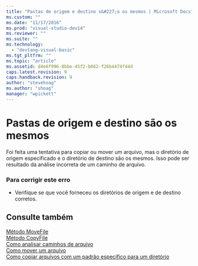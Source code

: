 ```yaml
---
title: "Pastas de origem e destino s&#227;o os mesmos | Microsoft Docs"
ms.custom: ""
ms.date: "11/17/2016"
ms.prod: "visual-studio-dev14"
ms.reviewer: ""
ms.suite: ""
ms.technology: 
  - "devlang-visual-basic"
ms.tgt_pltfrm: ""
ms.topic: "article"
ms.assetid: d4e6f996-8bbe-45f2-b662-f26b4474f44d
caps.latest.revision: 9
caps.handback.revision: 9
author: "stevehoag"
ms.author: "shoag"
manager: "wpickett"
---
```

# Pastas de origem e destino s&#227;o os mesmos
Foi feita uma tentativa para copiar ou mover um arquivo, mas o diretório de origem especificado e o diretório de destino são os mesmos. Isso pode ser resultado da análise incorreta de um caminho de arquivo.  
  
### Para corrigir este erro  
  
-   Verifique se que você forneceu os diretórios de origem e de destino corretos.  
  
## Consulte também  
 [Método MoveFile](http://msdn.microsoft.com/pt-br/f13ecad9-b95f-4923-9f05-c061a1617756)   
 [Método CopyFile](http://msdn.microsoft.com/pt-br/a3728536-7ad8-4279-8a07-dd4776d3b33c)   
 [Como analisar caminhos de arquivo](../../visual-basic/developing-apps/programming/drives-directories-files/how-to-parse-file-paths.md)   
 [Como mover um arquivo](../../visual-basic/developing-apps/programming/drives-directories-files/how-to-move-a-file.md)   
 [Como copiar arquivos com um padrão específico para um diretório](../../visual-basic/developing-apps/programming/drives-directories-files/how-to-copy-files-with-a-specific-pattern-to-a-directory.md)